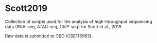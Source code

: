 # Scott2019

Collection of scripts used for the analysis of high-throughput sequencing data (RNA-seq, ATAC-seq, ChIP-seq) for Scott et al., 2019.

Raw data is submitted to GEO (GSE113963).
